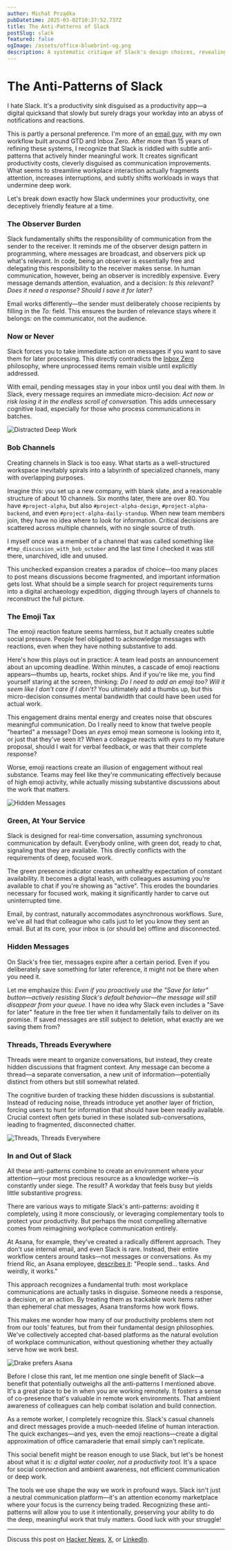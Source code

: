```yaml
---
author: Michał Prządka
pubDatetime: 2025-03-02T10:37:52.737Z
title: The Anti-Patterns of Slack
postSlug: slack
featured: false
ogImage: /assets/office-bluebrint-og.png
description: A systematic critique of Slack's design choices, revealing how its features fragment focus and productivity—and exploring smarter ways to communicate at work.
---
```


# The Anti-Patterns of Slack

I hate Slack. It's a productivity sink disguised as a productivity app—a digital quicksand that slowly but surely drags your workday into an abyss of notifications and reactions.

This is partly a personal preference. I'm more of an [email guy](https://www.linkedin.com/pulse/how-become-outlook-ninja-5-easy-steps-michal-przadka/?trackingId=SrcLmfbbTuqijgE8vkaqlA%3D%3D), with my own workflow built around GTD and Inbox Zero. After more than 15 years of refining these systems, I recognize that Slack is riddled with subtle anti-patterns that actively hinder meaningful work. It creates significant productivity costs, cleverly disguised as communication improvements. What seems to streamline workplace interaction actually fragments attention, increases interruptions, and subtly shifts workloads in ways that undermine deep work.

Let's break down exactly how Slack undermines your productivity, one deceptively friendly feature at a time.

### The Observer Burden

Slack fundamentally shifts the responsibility of communication from the sender to the receiver. It reminds me of the observer design pattern in programming, where messages are broadcast, and observers pick up what's relevant. In code, being an observer is essentially free and delegating this responsibility to the receiver makes sense. In human communication, however, being an observer is incredibly expensive. Every message demands attention, evaluation, and a decision: _Is this relevant? Does it need a response? Should I save it for later?_

Email works differently—the sender must deliberately choose recipients by filling in the _To:_ field. This ensures the burden of relevance stays where it belongs: on the communicator, not the audience.

### Now or Never

Slack forces you to take immediate action on messages if you want to save them for later processing. This directly contradicts the [Inbox Zero](https://www.youtube.com/watch?v=z9UjeTMb3Yk) philosophy, where unprocessed items remain visible until explicitly addressed.

With email, pending messages stay in your inbox until you deal with them. In Slack, every message requires an immediate micro-decision: _Act now or risk losing it in the endless scroll of conversation._ This adds unnecessary cognitive load, especially for those who process communications in batches.

![Distracted Deep Work](/assets/slack_distracted_bf.png)

### Bob Channels

Creating channels in Slack is too easy. What starts as a well-structured workspace inevitably spirals into a labyrinth of specialized channels, many with overlapping purposes.

Imagine this: you set up a new company, with blank slate, and a reasonable structure of about 10 channels. Six months later, there are over 80. You have `#project-alpha`, but also `#project-alpha-design`, `#project-alpha-backend`, and even `#project-alpha-daily-standup`. When new team members join, they have no idea where to look for information. Critical decisions are scattered across multiple channels, with no single source of truth.

I myself once was a member of a channel that was called something like `#tmp_discussion_with_bob_october` and the last time I checked it was still there, unarchived, idle and unused.

This unchecked expansion creates a paradox of choice—too many places to post means discussions become fragmented, and important information gets lost. What should be a simple search for project requirements turns into a digital archaeology expedition, digging through layers of channels to reconstruct the full picture.

### The Emoji Tax

The emoji reaction feature seems harmless, but it actually creates subtle social pressure. People feel obligated to acknowledge messages with reactions, even when they have nothing substantive to add.

Here's how this plays out in practice: A team lead posts an announcement about an upcoming deadline. Within minutes, a cascade of emoji reactions appears—thumbs up, hearts, rocket ships. And if you're like me, you find yourself staring at the screen, thinking: _Do I need to add an emoji too? Will it seem like I don't care if I don't?_ You ultimately add a thumbs up, but this micro-decision consumes mental bandwidth that could have been used for actual work.

This engagement drains mental energy and creates noise that obscures meaningful communication. Do I really need to know that twelve people "hearted" a message? Does an _eyes_ emoji mean someone is looking into it, or just that they've seen it? When a colleague reacts with _eyes_ to my feature proposal, should I wait for verbal feedback, or was that their complete response?

Worse, emoji reactions create an illusion of engagement without real substance. Teams may feel like they're communicating effectively because of high emoji activity, while actually missing substantive discussions about the work that matters.

![Hidden Messages](/assets/slack_math_lady.png)

### Green, At Your Service

Slack is designed for real-time conversation, assuming synchronous communication by default. Everybody online, with green dot, ready to chat, signaling that they are available. This directly conflicts with the requirements of deep, focused work.

The green presence indicator creates an unhealthy expectation of constant availability. It becomes a digital leash, with colleagues assuming you're available to chat if you're showing as "active". This erodes the boundaries necessary for focused work, making it significantly harder to carve out uninterrupted time.

Email, by contrast, naturally accommodates asynchronous workflows. Sure, we've all had that colleague who calls just to let you know they sent an email. But at its core, your inbox is (or should be) offline and disconnected.

### Hidden Messages

On Slack's free tier, messages expire after a certain period. Even if you deliberately save something for later reference, it might not be there when you need it.

Let me emphasize this: _Even if you proactively use the "Save for later" button—actively resisting Slack's default behavior—the message will still disappear from your queue._ I have no idea why Slack even includes a "Save for later" feature in the free tier when it fundamentally fails to deliver on its promise. If saved messages are still subject to deletion, what exactly are we saving them from?

### Threads, Threads Everywhere

Threads were meant to organize conversations, but instead, they create hidden discussions that fragment context. Any message can become a thread—a separate conversation, a new unit of information—potentially distinct from others but still somewhat related.

The cognitive burden of tracking these hidden discussions is substantial. Instead of reducing noise, threads introduce yet another layer of friction, forcing users to hunt for information that should have been readily available. Crucial context often gets buried in these isolated sub-conversations, leading to fragmented, disconnected chatter.

![Threads, Threads Everywhere](/assets/slack_toy_story.png)

### In and Out of Slack

All these anti-patterns combine to create an environment where your attention—your most precious resource as a knowledge worker—is constantly under siege. The result? A workday that feels busy but yields little substantive progress.

There are various ways to mitigate Slack's anti-patterns: avoiding it completely, using it more consciously, or leveraging complementary tools to protect your productivity. But perhaps the most compelling alternative comes from reimagining workplace communication entirely.

At Asana, for example, they've created a radically different approach. They don't use internal email, and even Slack is rare. Instead, their entire workflow centers around tasks—not messages or conversations. As my friend Ric, an Asana employee, [describes it](https://www.linkedin.com/posts/szopa_since-i-joined-asana-i-havent-received-activity-7300058208579022848-f0Vj): "People send... tasks. And weirdly, it works."

This approach recognizes a fundamental truth: most workplace communications are actually tasks in disguise. Someone needs a response, a decision, or an action. By treating them as trackable work items rather than ephemeral chat messages, Asana transforms how work flows.

This makes me wonder how many of our productivity problems stem not from our tools' features, but from their fundamental design philosophies. We've collectively accepted chat-based platforms as the natural evolution of workplace communication, without questioning whether they actually serve how we work best.

![Drake prefers Asana](/assets/slack_drake_asana.png)

Before I close this rant, let me mention one single benefit of Slack—a benefit that potentially outweighs all the anti-patterns I mentioned above. It's a great place to be in when you are working remotely. It fosters a sense of co-presence that's valuable in remote work environments. That ambient awareness of colleagues can help combat isolation and build connection.

As a remote worker, I completely recognize this. Slack's casual channels and direct messages provide a much-needed lifeline of human interaction. The quick exchanges—and yes, even the emoji reactions—create a digital approximation of office camaraderie that email simply can't replicate.

This social benefit might be reason enough to use Slack, but let's be honest about what it is: _a digital water cooler, not a productivity tool._ It's a space for social connection and ambient awareness, not efficient communication or deep work.

The tools we use shape the way we work in profound ways. Slack isn't just a neutral communication platform—it's an attention economy marketplace where your focus is the currency being traded. Recognizing these anti-patterns will allow you to use it intentionally, preserving your ability to do the deep, meaningful work that truly matters. Good luck with your struggle!

---

Discuss this post on [Hacker News](https://news.ycombinator.com/item?id=43230897), [X](https://x.com/przadka/status/1896208293758111955), or [LinkedIn](https://www.linkedin.com/pulse/anti-patterns-slack-michal-przadka-hxfmf/).
